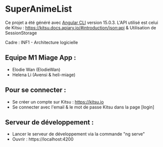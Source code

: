 # SuperAnimeList
Ce projet a été généré avec  [Angular CLI](https://github.com/angular/angular-cli) version 15.0.3.
L'API utilisé est celui de Kitsu : https://kitsu.docs.apiary.io/#introduction/json:api & Utilisation de SessionStorage 

Cadre : INF1 - Architecture logicielle 

## Equipe M1 Miage App : 
- Elodie Wan (ElodieWan) 
- Helena Li (Avensi & heli-miage) 

## Pour se connecter :
- Se créer un compte sur Kitsu : https://kitsu.io
- Se connecter avec l'email & le mot de passe Kitsu dans la page [login] 

## Serveur de développement : 
- Lancer le serveur de développement via la commande "ng serve" 
- Ouvrir : https://localhost:4200


